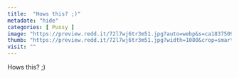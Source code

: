 ```yaml
---
title:  "Hows this? ;)"
metadate: "hide"
categories: [ Pussy ]
image: "https://preview.redd.it/72l7wj6tr3m51.jpg?auto=webp&s=ca18375093c06a4c119270699df3110d1b472834"
thumb: "https://preview.redd.it/72l7wj6tr3m51.jpg?width=1080&crop=smart&auto=webp&s=15d3f0ab6e8fc3791cd96abe2a2eff3b5de72ca5"
visit: ""
---
```

Hows this? ;)
